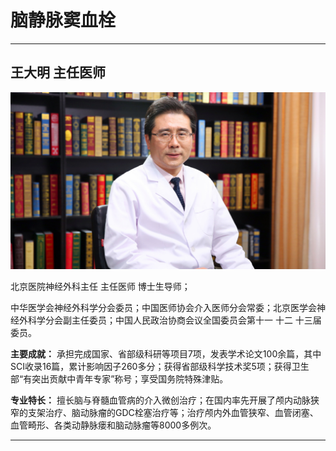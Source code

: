 # 脑静脉窦血栓

---

## 王大明 主任医师

![1679376117545](image/c06_041/1679376117545.png)

北京医院神经外科主任 主任医师 博士生导师；

中华医学会神经外科学分会委员；中国医师协会介入医师分会常委；北京医学会神经外科学分会副主任委员；中国人民政治协商会议全国委员会第十一 十二 十三届委员。


**主要成就：** 承担完成国家、省部级科研等项目7项，发表学术论文100余篇，其中SCI收录16篇，累计影响因子260多分；获得省部级科学技术奖5项；获得卫生部“有突出贡献中青年专家”称号；享受国务院特殊津贴。

**专业特长：** 擅长脑与脊髓血管病的介入微创治疗；在国内率先开展了颅内动脉狭窄的支架治疗、脑动脉瘤的GDC栓塞治疗等；治疗颅内外血管狭窄、血管闭塞、血管畸形、各类动静脉瘘和脑动脉瘤等8000多例次。

---
